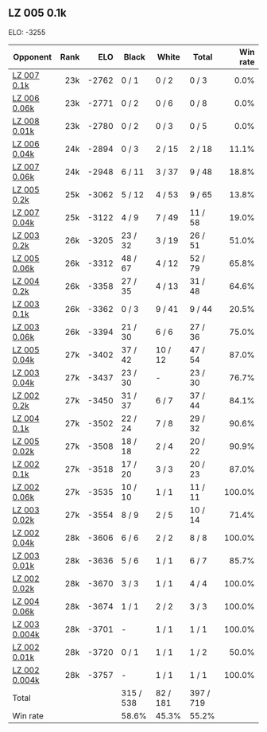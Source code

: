 ## LZ 005 0.1k ##

ELO: -3255

Opponent | Rank | ELO | Black | White | Total | Win rate
---------|-----:|----:|-------|-------|-------|-------:
[LZ 007 0.1k](LZ%20007%200.1k.md) | 23k | -2762 | 0 / 1 | 0 / 2 | 0 / 3 | 0.0%
[LZ 006 0.06k](LZ%20006%200.06k.md) | 23k | -2771 | 0 / 2 | 0 / 6 | 0 / 8 | 0.0%
[LZ 008 0.01k](LZ%20008%200.01k.md) | 23k | -2780 | 0 / 2 | 0 / 3 | 0 / 5 | 0.0%
[LZ 006 0.04k](LZ%20006%200.04k.md) | 24k | -2894 | 0 / 3 | 2 / 15 | 2 / 18 | 11.1%
[LZ 007 0.06k](LZ%20007%200.06k.md) | 24k | -2948 | 6 / 11 | 3 / 37 | 9 / 48 | 18.8%
[LZ 005 0.2k](LZ%20005%200.2k.md) | 25k | -3062 | 5 / 12 | 4 / 53 | 9 / 65 | 13.8%
[LZ 007 0.04k](LZ%20007%200.04k.md) | 25k | -3122 | 4 / 9 | 7 / 49 | 11 / 58 | 19.0%
[LZ 003 0.2k](LZ%20003%200.2k.md) | 26k | -3205 | 23 / 32 | 3 / 19 | 26 / 51 | 51.0%
[LZ 005 0.06k](LZ%20005%200.06k.md) | 26k | -3312 | 48 / 67 | 4 / 12 | 52 / 79 | 65.8%
[LZ 004 0.2k](LZ%20004%200.2k.md) | 26k | -3358 | 27 / 35 | 4 / 13 | 31 / 48 | 64.6%
[LZ 003 0.1k](LZ%20003%200.1k.md) | 26k | -3362 | 0 / 3 | 9 / 41 | 9 / 44 | 20.5%
[LZ 003 0.06k](LZ%20003%200.06k.md) | 26k | -3394 | 21 / 30 | 6 / 6 | 27 / 36 | 75.0%
[LZ 005 0.04k](LZ%20005%200.04k.md) | 27k | -3402 | 37 / 42 | 10 / 12 | 47 / 54 | 87.0%
[LZ 003 0.04k](LZ%20003%200.04k.md) | 27k | -3437 | 23 / 30 | - | 23 / 30 | 76.7%
[LZ 002 0.2k](LZ%20002%200.2k.md) | 27k | -3450 | 31 / 37 | 6 / 7 | 37 / 44 | 84.1%
[LZ 004 0.1k](LZ%20004%200.1k.md) | 27k | -3502 | 22 / 24 | 7 / 8 | 29 / 32 | 90.6%
[LZ 005 0.02k](LZ%20005%200.02k.md) | 27k | -3508 | 18 / 18 | 2 / 4 | 20 / 22 | 90.9%
[LZ 002 0.1k](LZ%20002%200.1k.md) | 27k | -3518 | 17 / 20 | 3 / 3 | 20 / 23 | 87.0%
[LZ 002 0.06k](LZ%20002%200.06k.md) | 27k | -3535 | 10 / 10 | 1 / 1 | 11 / 11 | 100.0%
[LZ 003 0.02k](LZ%20003%200.02k.md) | 27k | -3554 | 8 / 9 | 2 / 5 | 10 / 14 | 71.4%
[LZ 002 0.04k](LZ%20002%200.04k.md) | 28k | -3606 | 6 / 6 | 2 / 2 | 8 / 8 | 100.0%
[LZ 003 0.01k](LZ%20003%200.01k.md) | 28k | -3636 | 5 / 6 | 1 / 1 | 6 / 7 | 85.7%
[LZ 002 0.02k](LZ%20002%200.02k.md) | 28k | -3670 | 3 / 3 | 1 / 1 | 4 / 4 | 100.0%
[LZ 004 0.06k](LZ%20004%200.06k.md) | 28k | -3674 | 1 / 1 | 2 / 2 | 3 / 3 | 100.0%
[LZ 003 0.004k](LZ%20003%200.004k.md) | 28k | -3701 | - | 1 / 1 | 1 / 1 | 100.0%
[LZ 002 0.01k](LZ%20002%200.01k.md) | 28k | -3720 | 0 / 1 | 1 / 1 | 1 / 2 | 50.0%
[LZ 002 0.004k](LZ%20002%200.004k.md) | 28k | -3757 | - | 1 / 1 | 1 / 1 | 100.0%
Total | | | 315 / 538 | 82 / 181 | 397 / 719 | 
Win rate| | | 58.6% | 45.3% | 55.2% | 
